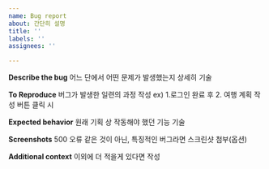 ```yaml
---
name: Bug report
about: 간단히 설명
title: ''
labels: ''
assignees: ''

---
```


**Describe the bug**
어느 단에서 어떤 문제가 발생했는지 상세히 기술

**To Reproduce**
버그가 발생한 일련의 과정 작성
ex) 1.로그인 완료 후
2. 여행 계획 작성 버튼 클릭 시

**Expected behavior**
원래 기획 상 작동해야 했던 기능 기술

**Screenshots**
500 오류 같은 것이 아닌, 특징적인 버그라면 스크린샷 첨부(옵션)

**Additional context**
이외에 더 적을게 있다면 작성
